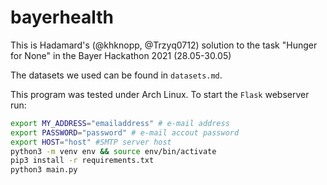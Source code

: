 # bayerhealth
This is Hadamard's (@khknopp, @Trzyq0712) solution to the task "Hunger for None" in the Bayer Hackathon 2021 (28.05-30.05)

The datasets we used can be found in ```datasets.md```.

This program was tested under Arch Linux. To start the ```Flask``` webserver run:
```sh
export MY_ADDRESS="emailaddress" # e-mail address
export PASSWORD="password" # e-mail accout password
export HOST="host" #SMTP server host
python3 -m venv env && source env/bin/activate
pip3 install -r requirements.txt
python3 main.py
```

